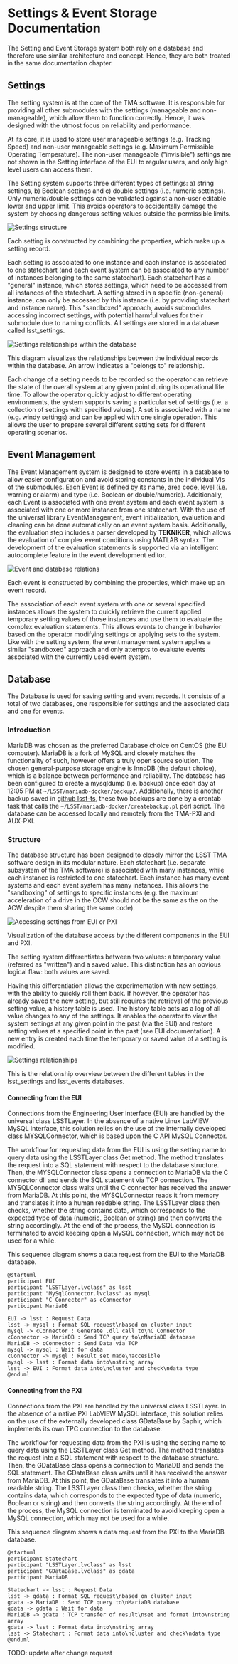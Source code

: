 # Settings & Event Storage Documentation

The Setting and Event Storage system both rely on a database and therefore use similar architecture and concept. Hence,
they are both treated in the same documentation chapter.

## Settings

The setting system is at the core of the TMA software. It is responsible for providing all other submodules with the
settings (manageable and non- manageable), which allow them to function correctly. Hence, it was designed with the
utmost focus on reliability and performance.

At its core, it is used to store user manageable settings (e.g. Tracking Speed) and non-user manageable settings (e.g.
Maximum Permissible Operating Temperature). The non-user manageable ("invisible") settings are not shown in the Setting
interface of the EUI to regular users, and only high level users can access them.

The Setting system supports three different types of settings: a) string settings, b) Boolean settings and c) double
settings (i.e. numeric settings). Only numeric/double settings can be validated against a non-user editable lower and
upper limit. This avoids operators to accidentally damage the system by choosing dangerous setting values outside the
permissible limits.

![Settings structure](./resources/media/SettingsStructure.png)

Each setting is constructed by combining the properties, which make up a setting record.

Each setting is associated to one instance and each instance is associated to one statechart (and each event system can
be associated to any number of instances belonging to the same statechart). Each statechart has a "general" instance,
which stores settings, which need to be accessed from all instances of the statechart. A setting stored in a specific
(non-general) instance, can only be accessed by this instance (i.e. by providing statechart and instance name). This
"sandboxed" approach, avoids submodules accessing incorrect settings, with potential harmful values for their submodule
due to naming conflicts. All settings are stored in a database called lsst_settings.

![Settings relationships within the database](./resources/media/EventsAndDatabaseRelationships.png)

This diagram visualizes the relationships between the individual records within the database. An arrow
indicates a \"belongs to\" relationship.

Each change of a setting needs to be recorded so the operator can retrieve the state of the overall system at any given
point during its operational life time. To allow the operator quickly adjust to different operating environments, the
system supports saving a particular set of settings (i.e. a collection of settings with specified values). A set is
associated with a name (e.g. windy settings) and can be applied with one single operation. This allows the user to
prepare several different setting sets for different operating scenarios.

## Event Management

The Event Management system is designed to store events in a database to allow easier configuration and avoid storing
constants in the individual VIs of the submodules. Each Event is defined by its name, area code, level (i.e. warning or
alarm) and type (i.e. Boolean or double/numeric). Additionally, each Event is associated with one event system and each
event system is associated with one or more instance from one statechart. With the use of the universal library
EventManagement, event initialization, evaluation and cleaning can be done automatically on an event system basis.
Additionally, the evaluation step includes a parser developed by **TEKNIKER**, which allows the evaluation of complex
event conditions using MATLAB syntax. The development of the evaluation statements is supported via an intelligent
autocomplete feature in the event development editor.

![Event and database relations](./resources/media/EventsAndDatabaseRelationships.png)

Each event is constructed by combining the properties, which make up an event record.

The association of each event system with one or several specified instances allows the system to quickly retrieve the
current applied temporary setting values of those instances and use them to evaluate the complex evaluation
statements. This allows events to change in behavior based on the operator modifying settings or applying sets to the
system. Like with the setting system, the event management system applies a similar "sandboxed" approach and only
attempts to evaluate events associated with the currently used event system.

## Database

The Database is used for saving setting and event records. It consists of a total of two databases, one responsible for
settings and the associated data and one for events.

### Introduction

MariaDB was chosen as the preferred Database choice on CentOS (the EUI computer). MariaDB is a fork of MySQL and closely
matches the functionality of such, however offers a truly open source solution. The chosen general-purpose storage
engine is InnoDB (the default choice), which is a balance between performance and reliability. The database has been
configured to create a mysqldump (i.e. backup) once each day at 12:05 PM at `~/LSST/mariadb-docker/backup/`. Additionally,
there is another backup saved in [github lsst-ts](https://github.com/lsst-ts/ts_llconfig_mtcs), these two backups are done
by a crontab task that calls the `~/LSST/mariadb-docker/createbackup.pl` perl script.
The database can be accessed locally and remotely from the TMA-PXI and AUX-PXI.

### Structure

The database structure has been designed to closely mirror the LSST TMA software design in its modular nature. Each
statechart (i.e. separate subsystem of the TMA software) is associated with many instances, while each instance is
restricted to one statechart. Each instance has many event systems and each event system has many instances. This
allows the "sandboxing" of settings to specific instances (e.g. the maximum acceleration of a drive in the CCW should
not be the same as the on the ACW despite them sharing the same code).

![Accessing settings from EUI or PXI](./resources/media/SettingsReading.png)

Visualization of the database access by the different components in the EUI and PXI.

The setting system differentiates between two values: a temporary value (referred as "written") and a saved value. This
distinction has an obvious logical flaw: both values are saved.

Having this differentiation allows the experimentation with new settings, with the ability to quickly roll
them back. If however, the operator has already saved the new setting, but still requires the retrieval of the previous
setting value, a history table is used. The history table acts as a log of all value changes to any of the settings. It
enables the operator to view the system settings at any given point in the past (via the EUI) and restore setting values
at a specified point in the past (see EUI documentation). A new entry is created each time the temporary or saved value
of a setting is modified.

![Settings relationships](./resources/media/DatabaseRelations.png)

This is the relationship overview between the different tables in the lsst_settings and lsst_events databases.

#### Connecting from the EUI

Connections from the Engineering User Interface (EUI) are handled by the universal class LSSTLayer. In the absence of a
native Linux LabVIEW MySQL interface, this solution relies on the use of the internally developed class MYSQLConnector,
which is based upon the C API MySQL Connector.

The workflow for requesting data from the EUI is using the setting name to query data using the LSSTLayer class Get
method. The method translates the request into a SQL statement with respect to the database structure. Then, the
MYSQLConnector class opens a connection to MariaDB via the C connector dll and sends the SQL statement via TCP
connection. The MYSQLConnector class waits until the C connector has received the answer from MariaDB. At this point,
the MYSQLConnector reads it from memory and translates it into a human readable string. The LSSTLayer class then checks,
whether the string contains data, which corresponds to the expected type of data (numeric, Boolean or string) and then
converts the string accordingly. At the end of the process, the MySQL connection is terminated to avoid keeping open a
MySQL connection, which may not be used for a while.

This sequence diagram shows a data request from the EUI to the MariaDB database.

```{uml}
@startuml
participant EUI
participant "LSSTLayer.lvclass" as lsst
participant "MySqlConnector.lvclass" as mysql
participant "C Connector" as cConnector
participant MariaDB

EUI -> lsst : Request Data
lsst -> mysql : Format SQL request\nbased on cluster input
mysql -> cConnector : Generate .dll call to\nC Connector
cConnector -> MariaDB : Send TCP query to\nMariaDB database
MariaDB -> cConnector : Send Data via TCP
mysql -> mysql : Wait for data
cConnector -> mysql : Result set made\naccesible
mysql -> lsst : Format data into\nstring array
lsst -> EUI : Format data into\ncluster and check\ndata type
@enduml
```

#### Connecting from the PXI

Connections from the PXI are handled by the universal class LSSTLayer. In the absence of a native PXI LabVIEW MySQL
interface, this solution relies on the use of the externally developed class GDataBase by Saphir, which implements its
own TPC connection to the database.

The workflow for requesting data from the PXI is using the setting name to query data using the LSSTLayer class Get
method. The method translates the request into a SQL statement with respect to the database structure. Then, the
GDataBase class opens a connection to MariaDB and sends the SQL statement. The GDataBase class waits until it has
received the answer from MariaDB. At this point, the GDataBase translates it into a human readable string. The LSSTLayer
class then checks, whether the string contains data, which corresponds to the expected type of data (numeric, Boolean or
string) and then converts the string accordingly. At the end of the process, the MySQL connection is terminated to avoid
keeping open a MySQL connection, which may not be used for a while.

This sequence diagram shows a data request from the PXI to the MariaDB database.

```{uml}
@startuml
participant Statechart
participant "LSSTLayer.lvclass" as lsst
participant "GDataBase.lvclass" as gdata
participant MariaDB

Statechart -> lsst : Request Data
lsst -> gdata : Format SQL request\nbased on cluster input
gdata -> MariaDB : Send TCP query to\nMariaDB database
gdata -> gdata : Wait for data
MariaDB -> gdata : TCP transfer of result\nset and format into\nstring array
gdata -> lsst : Format data into\nstring array
lsst -> Statechart : Format data into\ncluster and check\ndata type
@enduml
```


TODO: update after change request
